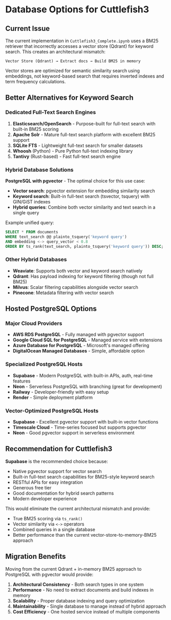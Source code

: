 # Database Options for Cuttlefish3

## Current Issue

The current implementation in `Cuttlefish3_Complete.ipynb` uses a BM25 retriever that incorrectly accesses a vector store (Qdrant) for keyword search. This creates an architectural mismatch:

```
Vector Store (Qdrant) → Extract docs → Build BM25 in memory
```

Vector stores are optimized for semantic similarity search using embeddings, not keyword-based search that requires inverted indexes and term frequency calculations.

## Better Alternatives for Keyword Search

### Dedicated Full-Text Search Engines
1. **Elasticsearch/OpenSearch** - Purpose-built for full-text search with built-in BM25 scoring
2. **Apache Solr** - Mature full-text search platform with excellent BM25 support
3. **SQLite FTS** - Lightweight full-text search for smaller datasets
4. **Whoosh** (Python) - Pure Python full-text indexing library
5. **Tantivy** (Rust-based) - Fast full-text search engine

### Hybrid Database Solutions

**PostgreSQL with pgvector** - The optimal choice for this use case:
- **Vector search**: pgvector extension for embedding similarity search
- **Keyword search**: Built-in full-text search (tsvector, tsquery) with GIN/GiST indexes
- **Hybrid queries**: Combine both vector similarity and text search in a single query

Example unified query:
```sql
SELECT * FROM documents 
WHERE text_search @@ plainto_tsquery('keyword query')
AND embedding <-> query_vector < 0.8
ORDER BY ts_rank(text_search, plainto_tsquery('keyword query')) DESC;
```

### Other Hybrid Databases
- **Weaviate**: Supports both vector and keyword search natively
- **Qdrant**: Has payload indexing for keyword filtering (though not full BM25)
- **Milvus**: Scalar filtering capabilities alongside vector search
- **Pinecone**: Metadata filtering with vector search

## Hosted PostgreSQL Options

### Major Cloud Providers
- **AWS RDS PostgreSQL** - Fully managed with pgvector support
- **Google Cloud SQL for PostgreSQL** - Managed service with extensions
- **Azure Database for PostgreSQL** - Microsoft's managed offering
- **DigitalOcean Managed Databases** - Simple, affordable option

### Specialized PostgreSQL Hosts
- **Supabase** - Modern PostgreSQL with built-in APIs, auth, real-time features
- **Neon** - Serverless PostgreSQL with branching (great for development)
- **Railway** - Developer-friendly with easy setup
- **Render** - Simple deployment platform

### Vector-Optimized PostgreSQL Hosts
- **Supabase** - Excellent pgvector support with built-in vector functions
- **Timescale Cloud** - Time-series focused but supports pgvector
- **Neon** - Good pgvector support in serverless environment

## Recommendation for Cuttlefish3

**Supabase** is the recommended choice because:
- Native pgvector support for vector search
- Built-in full-text search capabilities for BM25-style keyword search
- RESTful APIs for easy integration
- Generous free tier
- Good documentation for hybrid search patterns
- Modern developer experience

This would eliminate the current architectural mismatch and provide:
- True BM25 scoring via `ts_rank()`
- Vector similarity via `<->` operators
- Combined queries in a single database
- Better performance than the current vector-store-to-memory-BM25 approach

## Migration Benefits

Moving from the current Qdrant + in-memory BM25 approach to PostgreSQL with pgvector would provide:

1. **Architectural Consistency** - Both search types in one system
2. **Performance** - No need to extract documents and build indexes in memory
3. **Scalability** - Proper database indexing and query optimization
4. **Maintainability** - Single database to manage instead of hybrid approach
5. **Cost Efficiency** - One hosted service instead of multiple components